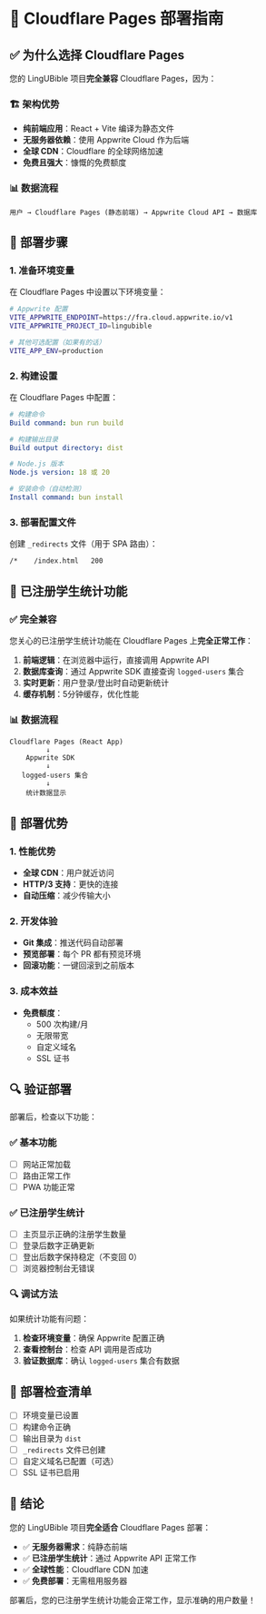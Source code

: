 # 🚀 Cloudflare Pages 部署指南

## ✅ 为什么选择 Cloudflare Pages

您的 LingUBible 项目**完全兼容** Cloudflare Pages，因为：

### 🏗️ 架构优势
- **纯前端应用**：React + Vite 编译为静态文件
- **无服务器依赖**：使用 Appwrite Cloud 作为后端
- **全球 CDN**：Cloudflare 的全球网络加速
- **免费且强大**：慷慨的免费额度

### 📊 数据流程
```
用户 → Cloudflare Pages (静态前端) → Appwrite Cloud API → 数据库
```

## 🔧 部署步骤

### 1. 准备环境变量
在 Cloudflare Pages 中设置以下环境变量：

```bash
# Appwrite 配置
VITE_APPWRITE_ENDPOINT=https://fra.cloud.appwrite.io/v1
VITE_APPWRITE_PROJECT_ID=lingubible

# 其他可选配置（如果有的话）
VITE_APP_ENV=production
```

### 2. 构建设置
在 Cloudflare Pages 中配置：

```yaml
# 构建命令
Build command: bun run build

# 构建输出目录
Build output directory: dist

# Node.js 版本
Node.js version: 18 或 20

# 安装命令（自动检测）
Install command: bun install
```

### 3. 部署配置文件
创建 `_redirects` 文件（用于 SPA 路由）：

```
/*    /index.html   200
```

## 🎯 已注册学生统计功能

### ✅ 完全兼容
您关心的已注册学生统计功能在 Cloudflare Pages 上**完全正常工作**：

1. **前端逻辑**：在浏览器中运行，直接调用 Appwrite API
2. **数据库查询**：通过 Appwrite SDK 直接查询 `logged-users` 集合
3. **实时更新**：用户登录/登出时自动更新统计
4. **缓存机制**：5分钟缓存，优化性能

### 📊 数据流程
```
Cloudflare Pages (React App)
         ↓
    Appwrite SDK
         ↓
   logged-users 集合
         ↓
    统计数据显示
```

## 🚀 部署优势

### 1. **性能优势**
- **全球 CDN**：用户就近访问
- **HTTP/3 支持**：更快的连接
- **自动压缩**：减少传输大小

### 2. **开发体验**
- **Git 集成**：推送代码自动部署
- **预览部署**：每个 PR 都有预览环境
- **回滚功能**：一键回滚到之前版本

### 3. **成本效益**
- **免费额度**：
  - 500 次构建/月
  - 无限带宽
  - 自定义域名
  - SSL 证书

## 🔍 验证部署

部署后，检查以下功能：

### ✅ 基本功能
- [ ] 网站正常加载
- [ ] 路由正常工作
- [ ] PWA 功能正常

### ✅ 已注册学生统计
- [ ] 主页显示正确的注册学生数量
- [ ] 登录后数字正确更新
- [ ] 登出后数字保持稳定（不变回 0）
- [ ] 浏览器控制台无错误

### 🔍 调试方法
如果统计功能有问题：

1. **检查环境变量**：确保 Appwrite 配置正确
2. **查看控制台**：检查 API 调用是否成功
3. **验证数据库**：确认 `logged-users` 集合有数据

## 📝 部署检查清单

- [ ] 环境变量已设置
- [ ] 构建命令正确
- [ ] 输出目录为 `dist`
- [ ] `_redirects` 文件已创建
- [ ] 自定义域名已配置（可选）
- [ ] SSL 证书已启用

## 🎉 结论

您的 LingUBible 项目**完全适合** Cloudflare Pages 部署：

- ✅ **无服务器需求**：纯静态前端
- ✅ **已注册学生统计**：通过 Appwrite API 正常工作
- ✅ **全球性能**：Cloudflare CDN 加速
- ✅ **免费部署**：无需租用服务器

部署后，您的已注册学生统计功能会正常工作，显示准确的用户数量！ 